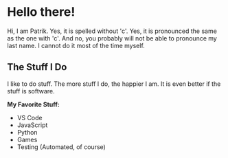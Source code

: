 # Hello there!

Hi, I am Patrik. Yes, it is spelled without 'c'. Yes, it is pronounced the same as the one with 'c'. And no, you probably will not be able to pronounce my last name. I cannot do it most of the time myself.

## The Stuff I Do

I like to do stuff. The more stuff I do, the happier I am. It is even better if the stuff is software. 

**My Favorite Stuff:**

* VS Code
* JavaScript
* Python
* Games 
* Testing (Automated, of course)
